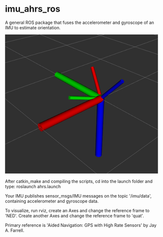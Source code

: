 # imu_ahrs_ros
A general ROS package that fuses the accelerometer and gyroscope of an IMU to estimate orientation. 

![GitHub Logo](/results/screencap.png)

After catkin_make and compiling the scripts, cd into the launch folder and type:
roslaunch ahrs.launch  

Your IMU publishes sensor_msgs/IMU messages on the topic '/imu/data', containing accelerometer and gyroscope data.

To visualize, run rviz, create an Axes and change the reference frame to 'NED'. Create another Axes and change the reference frame to 'quat'.

Primary reference is 'Aided Navigation: GPS with High Rate Sensors' by Jay A. Farrell.

